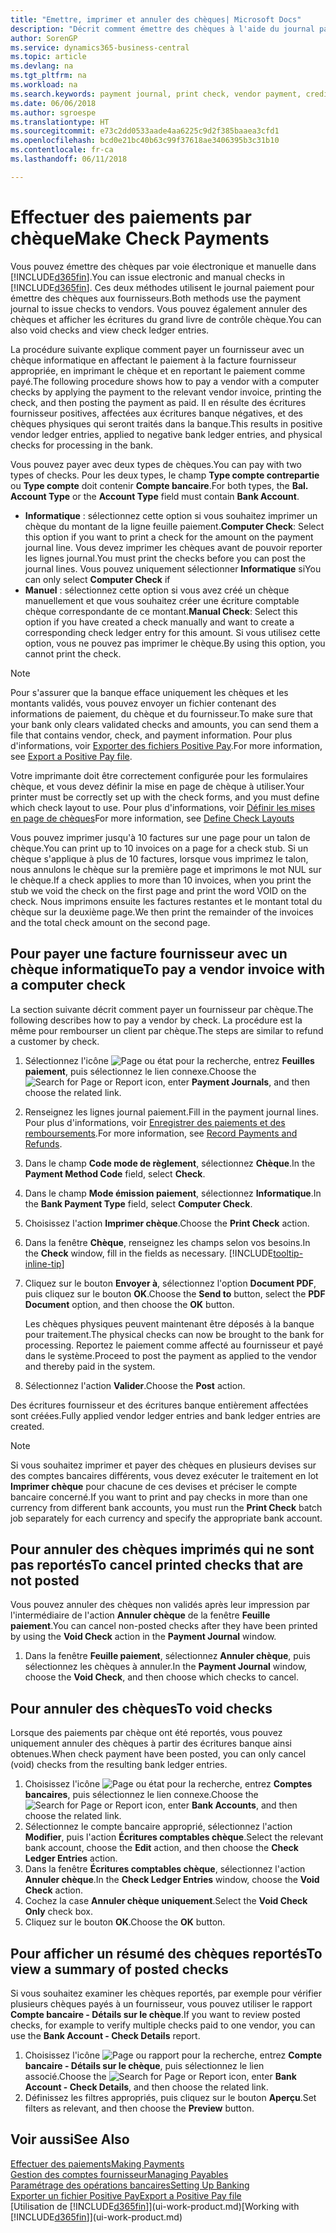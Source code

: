 ```yaml
---
title: "Emettre, imprimer et annuler des chèques| Microsoft Docs"
description: "Décrit comment émettre des chèques à l'aide du journal paiement, imprimer des chèques, et annuler ou afficher les écritures du grand livre de contrôle chèque dans Business Central."
author: SorenGP
ms.service: dynamics365-business-central
ms.topic: article
ms.devlang: na
ms.tgt_pltfrm: na
ms.workload: na
ms.search.keywords: payment journal, print check, vendor payment, creditor, debt, balance due, AP
ms.date: 06/06/2018
ms.author: sgroespe
ms.translationtype: HT
ms.sourcegitcommit: e73c2dd0533aade4aa6225c9d2f385baaea3cfd1
ms.openlocfilehash: bcd0e21bc40b63c99f37618ae3406395b3c31b10
ms.contentlocale: fr-ca
ms.lasthandoff: 06/11/2018

---
```

# <a name="make-check-payments"></a><span data-ttu-id="f8e78-103">Effectuer des paiements par chèque</span><span class="sxs-lookup"><span data-stu-id="f8e78-103">Make Check Payments</span></span>
<span data-ttu-id="f8e78-104">Vous pouvez émettre des chèques par voie électronique et manuelle dans [!INCLUDE[d365fin](includes/d365fin_md.md)].</span><span class="sxs-lookup"><span data-stu-id="f8e78-104">You can issue electronic and manual checks in [!INCLUDE[d365fin](includes/d365fin_md.md)].</span></span> <span data-ttu-id="f8e78-105">Ces deux méthodes utilisent le journal paiement pour émettre des chèques aux fournisseurs.</span><span class="sxs-lookup"><span data-stu-id="f8e78-105">Both methods use the payment journal to issue checks to vendors.</span></span> <span data-ttu-id="f8e78-106">Vous pouvez également annuler des chèques et afficher les écritures du grand livre de contrôle chèque.</span><span class="sxs-lookup"><span data-stu-id="f8e78-106">You can also void checks and view check ledger entries.</span></span>

<span data-ttu-id="f8e78-107">La procédure suivante explique comment payer un fournisseur avec un chèque informatique en affectant le paiement à la facture fournisseur appropriée, en imprimant le chèque et en reportant le paiement comme payé.</span><span class="sxs-lookup"><span data-stu-id="f8e78-107">The following procedure shows how to pay a vendor with a computer checks by applying the payment to the relevant vendor invoice, printing the check, and then posting the payment as paid.</span></span> <span data-ttu-id="f8e78-108">Il en résulte des écritures fournisseur positives, affectées aux écritures banque négatives, et des chèques physiques qui seront traités dans la banque.</span><span class="sxs-lookup"><span data-stu-id="f8e78-108">This results in positive vendor ledger entries, applied to negative bank ledger entries, and physical checks for processing in the bank.</span></span>

<span data-ttu-id="f8e78-109">Vous pouvez payer avec deux types de chèques.</span><span class="sxs-lookup"><span data-stu-id="f8e78-109">You can pay with two types of checks.</span></span> <span data-ttu-id="f8e78-110">Pour les deux types, le champ **Type compte contrepartie** ou **Type compte** doit contenir **Compte bancaire**.</span><span class="sxs-lookup"><span data-stu-id="f8e78-110">For both types, the **Bal. Account Type** or the **Account Type** field must contain **Bank Account**.</span></span>

- <span data-ttu-id="f8e78-111">**Informatique** : sélectionnez cette option si vous souhaitez imprimer un chèque du montant de la ligne feuille paiement.</span><span class="sxs-lookup"><span data-stu-id="f8e78-111">**Computer Check**: Select this option if you want to print a check for the amount on the payment journal line.</span></span> <span data-ttu-id="f8e78-112">Vous devez imprimer les chèques avant de pouvoir reporter les lignes journal.</span><span class="sxs-lookup"><span data-stu-id="f8e78-112">You must print the checks before you can post the journal lines.</span></span> <span data-ttu-id="f8e78-113">Vous pouvez uniquement sélectionner **Informatique** si</span><span class="sxs-lookup"><span data-stu-id="f8e78-113">You can only select **Computer Check** if</span></span>
- <span data-ttu-id="f8e78-114">**Manuel** : sélectionnez cette option si vous avez créé un chèque manuellement et que vous souhaitez créer une écriture comptable chèque correspondante de ce montant.</span><span class="sxs-lookup"><span data-stu-id="f8e78-114">**Manual Check**: Select this option if you have created a check manually and want to create a corresponding check ledger entry for this amount.</span></span> <span data-ttu-id="f8e78-115">Si vous utilisez cette option, vous ne pouvez pas imprimer le chèque.</span><span class="sxs-lookup"><span data-stu-id="f8e78-115">By using this option, you cannot print the check.</span></span>

> [!NOTE]  
> <span data-ttu-id="f8e78-116">Pour s'assurer que la banque efface uniquement les chèques et les montants validés, vous pouvez envoyer un fichier contenant des informations de paiement, du chèque et du fournisseur.</span><span class="sxs-lookup"><span data-stu-id="f8e78-116">To make sure that your bank only clears validated checks and amounts, you can send them a file that contains vendor, check, and payment information.</span></span> <span data-ttu-id="f8e78-117">Pour plus d'informations, voir [Exporter des fichiers Positive Pay](finance-how-positive-pay.md).</span><span class="sxs-lookup"><span data-stu-id="f8e78-117">For more information, see [Export a Positive Pay file](finance-how-positive-pay.md).</span></span>

<span data-ttu-id="f8e78-118">Votre imprimante doit être correctement configurée pour les formulaires chèque, et vous devez définir la mise en page de chèque à utiliser.</span><span class="sxs-lookup"><span data-stu-id="f8e78-118">Your printer must be correctly set up with the check forms, and you must define which check layout to use.</span></span> <span data-ttu-id="f8e78-119">Pour plus d'informations, voir [Définir les mises en page de chèques](finance-how-define-check-layouts.md)</span><span class="sxs-lookup"><span data-stu-id="f8e78-119">For more information, see [Define Check Layouts](finance-how-define-check-layouts.md)</span></span>

<span data-ttu-id="f8e78-120">Vous pouvez imprimer jusqu'à 10 factures sur une page pour un talon de chèque.</span><span class="sxs-lookup"><span data-stu-id="f8e78-120">You can print up to 10 invoices on a page for a check stub.</span></span> <span data-ttu-id="f8e78-121">Si un chèque s'applique à plus de 10 factures, lorsque vous imprimez le talon, nous annulons le chèque sur la première page et imprimons le mot NUL sur le chèque.</span><span class="sxs-lookup"><span data-stu-id="f8e78-121">If a check applies to more than 10 invoices, when you print the stub we void the check on the first page and print the word VOID on the check.</span></span> <span data-ttu-id="f8e78-122">Nous imprimons ensuite les factures restantes et le montant total du chèque sur la deuxième page.</span><span class="sxs-lookup"><span data-stu-id="f8e78-122">We then print the remainder of the invoices and the total check amount on the second page.</span></span> 

## <a name="to-pay-a-vendor-invoice-with-a-computer-check"></a><span data-ttu-id="f8e78-123">Pour payer une facture fournisseur avec un chèque informatique</span><span class="sxs-lookup"><span data-stu-id="f8e78-123">To pay a vendor invoice with a computer check</span></span>
<span data-ttu-id="f8e78-124">La section suivante décrit comment payer un fournisseur par chèque.</span><span class="sxs-lookup"><span data-stu-id="f8e78-124">The following describes how to pay a vendor by check.</span></span> <span data-ttu-id="f8e78-125">La procédure est la même pour rembourser un client par chèque.</span><span class="sxs-lookup"><span data-stu-id="f8e78-125">The steps are similar to refund a customer by check.</span></span>

1. <span data-ttu-id="f8e78-126">Sélectionnez l'icône ![Page ou état pour la recherche](media/ui-search/search_small.png "Page ou état pour la recherche"), entrez **Feuilles paiement**, puis sélectionnez le lien connexe.</span><span class="sxs-lookup"><span data-stu-id="f8e78-126">Choose the ![Search for Page or Report](media/ui-search/search_small.png "Search for Page or Report icon") icon, enter **Payment Journals**, and then choose the related link.</span></span>
2. <span data-ttu-id="f8e78-127">Renseignez les lignes journal paiement.</span><span class="sxs-lookup"><span data-stu-id="f8e78-127">Fill in the payment journal lines.</span></span> <span data-ttu-id="f8e78-128">Pour plus d'informations, voir [Enregistrer des paiements et des remboursements](payables-how-post-payments-refunds.md).</span><span class="sxs-lookup"><span data-stu-id="f8e78-128">For more information, see [Record Payments and Refunds](payables-how-post-payments-refunds.md).</span></span>
3. <span data-ttu-id="f8e78-129">Dans le champ **Code mode de règlement**, sélectionnez **Chèque**.</span><span class="sxs-lookup"><span data-stu-id="f8e78-129">In the **Payment Method Code** field, select **Check**.</span></span>
4. <span data-ttu-id="f8e78-130">Dans le champ **Mode émission paiement**, sélectionnez **Informatique**.</span><span class="sxs-lookup"><span data-stu-id="f8e78-130">In the **Bank Payment Type** field, select **Computer Check**.</span></span>
5. <span data-ttu-id="f8e78-131">Choisissez l'action **Imprimer chèque**.</span><span class="sxs-lookup"><span data-stu-id="f8e78-131">Choose the **Print Check** action.</span></span>
6. <span data-ttu-id="f8e78-132">Dans la fenêtre **Chèque**, renseignez les champs selon vos besoins.</span><span class="sxs-lookup"><span data-stu-id="f8e78-132">In the **Check** window, fill in the fields as necessary.</span></span> [!INCLUDE[tooltip-inline-tip](includes/tooltip-inline-tip_md.md)]
7. <span data-ttu-id="f8e78-133">Cliquez sur le bouton **Envoyer à**, sélectionnez l'option **Document PDF**, puis cliquez sur le bouton **OK**.</span><span class="sxs-lookup"><span data-stu-id="f8e78-133">Choose the **Send to** button, select the **PDF Document** option, and then choose the **OK** button.</span></span>

    <span data-ttu-id="f8e78-134">Les chèques physiques peuvent maintenant être déposés à la banque pour traitement.</span><span class="sxs-lookup"><span data-stu-id="f8e78-134">The physical checks can now be brought to the bank for processing.</span></span> <span data-ttu-id="f8e78-135">Reportez le paiement comme affecté au fournisseur et payé dans le système.</span><span class="sxs-lookup"><span data-stu-id="f8e78-135">Proceed to post the payment as applied to the vendor and thereby paid in the system.</span></span>
8. <span data-ttu-id="f8e78-136">Sélectionnez l'action **Valider**.</span><span class="sxs-lookup"><span data-stu-id="f8e78-136">Choose the **Post** action.</span></span>

<span data-ttu-id="f8e78-137">Des écritures fournisseur et des écritures banque entièrement affectées sont créées.</span><span class="sxs-lookup"><span data-stu-id="f8e78-137">Fully applied vendor ledger entries and bank ledger entries are created.</span></span>

> [!NOTE]  
> <span data-ttu-id="f8e78-138">Si vous souhaitez imprimer et payer des chèques en plusieurs devises sur des comptes bancaires différents, vous devez exécuter le traitement en lot **Imprimer chèque** pour chacune de ces devises et préciser le compte bancaire concerné.</span><span class="sxs-lookup"><span data-stu-id="f8e78-138">If you want to print and pay checks in more than one currency from different bank accounts, you must run the **Print Check** batch job separately for each currency and specify the appropriate bank account.</span></span>

## <a name="to-cancel-printed-checks-that-are-not-posted"></a><span data-ttu-id="f8e78-139">Pour annuler des chèques imprimés qui ne sont pas reportés</span><span class="sxs-lookup"><span data-stu-id="f8e78-139">To cancel printed checks that are not posted</span></span>
<span data-ttu-id="f8e78-140">Vous pouvez annuler des chèques non validés après leur impression par l'intermédiaire de l'action **Annuler chèque** de la fenêtre **Feuille paiement**.</span><span class="sxs-lookup"><span data-stu-id="f8e78-140">You can cancel non-posted checks after they have been printed by using the **Void Check** action in the **Payment Journal** window.</span></span>

1. <span data-ttu-id="f8e78-141">Dans la fenêtre **Feuille paiement**, sélectionnez **Annuler chèque**, puis sélectionnez les chèques à annuler.</span><span class="sxs-lookup"><span data-stu-id="f8e78-141">In the **Payment Journal** window, choose the **Void Check**, and then choose which checks to cancel.</span></span>

## <a name="to-void-checks"></a><span data-ttu-id="f8e78-142">Pour annuler des chèques</span><span class="sxs-lookup"><span data-stu-id="f8e78-142">To void checks</span></span>
<span data-ttu-id="f8e78-143">Lorsque des paiements par chèque ont été reportés, vous pouvez uniquement annuler des chèques à partir des écritures banque ainsi obtenues.</span><span class="sxs-lookup"><span data-stu-id="f8e78-143">When check payment have been posted, you can only cancel (void) checks from the resulting bank ledger entries.</span></span>

1. <span data-ttu-id="f8e78-144">Choisissez l'icône ![Page ou état pour la recherche](media/ui-search/search_small.png "icône Page ou état pour la recherche"), entrez **Comptes bancaires**, puis sélectionnez le lien connexe.</span><span class="sxs-lookup"><span data-stu-id="f8e78-144">Choose the ![Search for Page or Report](media/ui-search/search_small.png "Search for Page or Report icon") icon, enter **Bank Accounts**, and then choose the related link.</span></span>
2. <span data-ttu-id="f8e78-145">Sélectionnez le compte bancaire approprié, sélectionnez l'action **Modifier**, puis l'action **Écritures comptables chèque**.</span><span class="sxs-lookup"><span data-stu-id="f8e78-145">Select the relevant bank account, choose the **Edit** action, and then choose the **Check Ledger Entries** action.</span></span>
3. <span data-ttu-id="f8e78-146">Dans la fenêtre **Écritures comptables chèque**, sélectionnez l'action **Annuler chèque**.</span><span class="sxs-lookup"><span data-stu-id="f8e78-146">In the **Check Ledger Entries** window, choose the **Void Check** action.</span></span>
4. <span data-ttu-id="f8e78-147">Cochez la case **Annuler chèque uniquement**.</span><span class="sxs-lookup"><span data-stu-id="f8e78-147">Select the **Void Check Only** check box.</span></span>
5. <span data-ttu-id="f8e78-148">Cliquez sur le bouton **OK**.</span><span class="sxs-lookup"><span data-stu-id="f8e78-148">Choose the **OK** button.</span></span>

## <a name="to-view-a-summary-of-posted-checks"></a><span data-ttu-id="f8e78-149">Pour afficher un résumé des chèques reportés</span><span class="sxs-lookup"><span data-stu-id="f8e78-149">To view a summary of posted checks</span></span>
<span data-ttu-id="f8e78-150">Si vous souhaitez examiner les chèques reportés, par exemple pour vérifier plusieurs chèques payés à un fournisseur, vous pouvez utiliser le rapport **Compte bancaire - Détails sur le chèque**.</span><span class="sxs-lookup"><span data-stu-id="f8e78-150">If you want to review posted checks, for example to verify multiple checks paid to one vendor, you can use the **Bank Account - Check Details** report.</span></span>
1. <span data-ttu-id="f8e78-151">Choisissez l'icône ![Page ou rapport pour la recherche](media/ui-search/search_small.png "icône Page ou rapport pour la recherche"), entrez **Compte bancaire - Détails sur le chèque**, puis sélectionnez le lien associé.</span><span class="sxs-lookup"><span data-stu-id="f8e78-151">Choose the ![Search for Page or Report](media/ui-search/search_small.png "Search for Page or Report icon") icon, enter **Bank Account - Check Details**, and then choose the related link.</span></span>
2. <span data-ttu-id="f8e78-152">Définissez les filtres appropriés, puis cliquez sur le bouton **Aperçu**.</span><span class="sxs-lookup"><span data-stu-id="f8e78-152">Set filters as relevant, and then choose the **Preview** button.</span></span>

## <a name="see-also"></a><span data-ttu-id="f8e78-153">Voir aussi</span><span class="sxs-lookup"><span data-stu-id="f8e78-153">See Also</span></span>
[<span data-ttu-id="f8e78-154">Effectuer des paiements</span><span class="sxs-lookup"><span data-stu-id="f8e78-154">Making Payments</span></span>](payables-make-payments.md)  
[<span data-ttu-id="f8e78-155">Gestion des comptes fournisseur</span><span class="sxs-lookup"><span data-stu-id="f8e78-155">Managing Payables</span></span>](payables-manage-payables.md)  
[<span data-ttu-id="f8e78-156">Paramétrage des opérations bancaires</span><span class="sxs-lookup"><span data-stu-id="f8e78-156">Setting Up Banking</span></span>](bank-setup-banking.md)  
[<span data-ttu-id="f8e78-157">Exporter un fichier Positive Pay</span><span class="sxs-lookup"><span data-stu-id="f8e78-157">Export a Positive Pay file</span></span>](finance-how-positive-pay.md)  
<span data-ttu-id="f8e78-158">[Utilisation de [!INCLUDE[d365fin](includes/d365fin_md.md)]](ui-work-product.md)</span><span class="sxs-lookup"><span data-stu-id="f8e78-158">[Working with [!INCLUDE[d365fin](includes/d365fin_md.md)]](ui-work-product.md)</span></span>  

